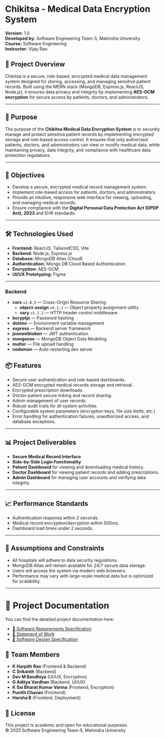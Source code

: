 # Chikitsa - Medical Data Encryption System

**Version:** 1.0  
**Developed by:** Software Engineering Team-5, Mahindra University  
**Course:** Software Engineering  
**Instructor:** Vijay Rao  

## 📌 Project Overview

Chikitsa is a secure, role-based, encrypted medical data management system designed for storing, accessing, and managing sensitive patient records. Built using the MERN stack (MongoDB, Express.js, ReactJS, Node.js), it ensures data privacy and integrity by implementing **AES-GCM encryption** for secure access by patients, doctors, and administrators.

---

## 📌 Purpose

The purpose of the **Chikitsa Medical Data Encryption System** is to securely manage and protect sensitive patient records by implementing encrypted storage and role-based access control. It ensures that only authorized patients, doctors, and administrators can view or modify medical data, while maintaining privacy, data integrity, and compliance with healthcare data protection regulations.

---

## 🎯 Objectives

- Develop a secure, encrypted medical record management system.
- Implement role-based access for patients, doctors, and administrators.
- Provide an intuitive, responsive web interface for viewing, uploading, and managing medical records.
- Ensure compliance with the **Digital Personal Data Protection Act (DPDP Act), 2023** and EHR standards.

---

## 🛠️ Technologies Used

- **Frontend:** ReactJS, TailwindCSS, Vite
- **Backend:** Node.js, Express.js
- **Database:** MongoDB Atlas (Cloud)
- **Authentication:** Mongo DB Cloud Based Authentication
- **Encryption:** AES-GCM
- **UI/UX Prototyping:** Figma

---

### Backend

- **cors** `v2.8.5` — Cross-Origin Resource Sharing  
  - **object-assign** `v4.1.1` — Object property assignment utility  
  - **vary** `v1.1.2` — HTTP header control middleware  
- **bcryptjs** — Password hashing  
- **dotenv** — Environment variable management  
- **express** — Backend server framework  
- **jsonwebtoken** — JWT authentication  
- **mongoose** — MongoDB Object Data Modeling  
- **multer** — File upload handling  
- **nodemon** — Auto-restarting dev server

## 📦 Features

- Secure user authentication and role-based dashboards.
- AES-GCM encrypted medical records storage and retrieval.
- Encrypted prescription downloads.
- Doctor-patient secure linking and record sharing.
- Admin management of user records.
- Robust audit trails for all system activities.
- Configurable system parameters (encryption keys, file size limits, etc.)
- Error handling for authentication failures, unauthorized access, and database exceptions.

---

## 📊 Project Deliverables

- **Secure Medical Record Interface**
- **Side-by-Side Login Functionality**
- **Patient Dashboard** for viewing and downloading medical history.
- **Doctor Dashboard** for viewing patient records and adding prescriptions.
- **Admin Dashboard** for managing user accounts and verifying data integrity.

---

## 📈 Performance Standards

- Authentication response within 2 seconds.
- Medical record encryption/decryption within 500ms.
- Dashboard load times under 2 seconds.

---

## 📌 Assumptions and Constraints

- All hospitals will adhere to data security regulations.
- MongoDB Atlas will remain available for 24/7 secure data storage.
- Users will access the system via modern web browsers.
- Performance may vary with large-scale medical data but is optimized for scalability.

---

# 📄 Project Documentation

You can find the detailed project documentation here:

- [📑 Software Requirements Specification ](./documentation/Chikitsa.pdf)
- [📑 Statement of Work ](./documentation/Statement_of_Work_v2.0.pdf)
- [📑 Software Design Specification ](./documentation/sds.pdf)


## 👥 Team Members

- **K Harpith Rao** (Frontend & Backend)
- **C Srikanth** (Backend)  
- **Dev M Bandhiya** (UI/UX, Encryption)  
- **G Aditya Vardhan** (Backend, UI/UX)  
- **K Sai Bharat Kumar Varma** (Frontend, Encryption)   
- **Punith Chavan** (Frontend)  
- **Harsha B** (Frontend, Deployment)


## 📜 License

This project is academic and open for educational purposes.  
© 2025 Software Engineering Team-5, Mahindra University




